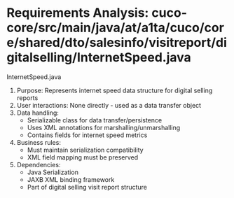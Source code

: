 # Requirements Analysis: cuco-core/src/main/java/at/a1ta/cuco/core/shared/dto/salesinfo/visitreport/digitalselling/InternetSpeed.java

InternetSpeed.java
1. Purpose: Represents internet speed data structure for digital selling reports
2. User interactions: None directly - used as a data transfer object
3. Data handling:
   - Serializable class for data transfer/persistence
   - Uses XML annotations for marshalling/unmarshalling
   - Contains fields for internet speed metrics
4. Business rules:
   - Must maintain serialization compatibility
   - XML field mapping must be preserved
5. Dependencies:
   - Java Serialization
   - JAXB XML binding framework
   - Part of digital selling visit report structure